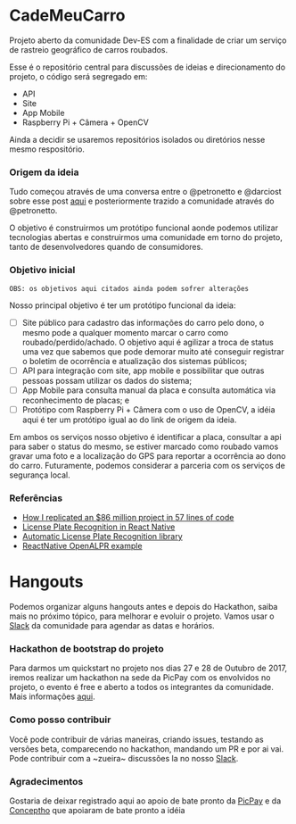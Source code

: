# CadeMeuCarro

Projeto aberto da comunidade Dev-ES com a finalidade de criar um serviço de rastreio geográfico de carros roubados.

Esse é o repositório central para discussões de ideias e direcionamento do projeto, o código será segregado em:

* API
* Site
* App Mobile
* Raspberry Pi + Câmera + OpenCV

Ainda a decidir se usaremos repositórios isolados ou diretórios nesse mesmo respositório.

### Origem da ideia

Tudo começou através de uma conversa entre o @petronetto e @darciost sobre esse post [aqui](https://medium.freecodecamp.org/how-i-replicated-an-86-million-project-in-57-lines-of-code-277031330ee9) e posteriormente trazido a comunidade através do @petronetto. 

O objetivo é construirmos um protótipo funcional aonde podemos utilizar tecnologias abertas e construirmos uma comunidade em torno do projeto, tanto de desenvolvedores quando de consumidores.

### Objetivo inicial

`OBS: os objetivos aqui citados ainda podem sofrer alterações`

Nosso principal objetivo é ter um protótipo funcional da ideia:

- [ ] Site público para cadastro das informações do carro pelo dono, o mesmo pode a qualquer momento marcar o carro como roubado/perdido/achado. O objetivo aqui é agilizar a troca de status uma vez que sabemos que pode demorar muito até conseguir registrar o boletim de ocorrência e atualização dos sistemas públicos;
- [ ] API para integração com site, app mobile e possibilitar que outras pessoas possam utilizar os dados do sistema;
- [ ] App Mobile para consulta manual da placa e consulta automática via reconhecimento de placas; e
- [ ] Protótipo com Raspberry Pi + Câmera com o uso de OpenCV, a idéia aqui é ter um protótipo igual ao do link de origem da ideia.

Em ambos os serviços nosso objetivo é identificar a placa, consultar a api para saber o status do mesmo, se estiver marcado como roubado vamos gravar uma foto e a localização do GPS para reportar a ocorrência ao dono do carro. Futuramente, podemos considerar a parceria com os serviços de segurança local.

### Referências

 * [How I replicated an $86 million project in 57 lines of code](https://medium.freecodecamp.org/how-i-replicated-an-86-million-project-in-57-lines-of-code-277031330ee9)
 * [License Plate Recognition in React Native](https://medium.freecodecamp.org/license-plate-recognition-in-react-native-b4f790d3a160)
 * [Automatic License Plate Recognition library](https://github.com/openalpr/openalpr)
 * [ReactNative OpenALPR example](https://github.com/cardash/react-native-openalpr/tree/master/Example)

# Hangouts

Podemos organizar alguns hangouts antes e depois do Hackathon, saiba mais no próximo tópico, para melhorar e evoluir o projeto. Vamos usar o [Slack](http://devescom.herokuapp.com/) da comunidade para agendar as datas e horários.

### Hackathon de bootstrap do projeto

Para darmos um quickstart no projeto nos dias 27 e 28 de Outubro de 2017, iremos realizar um hackathon na sede da PicPay com os envolvidos no projeto, o evento é free e aberto a todos os integrantes da comunidade. Mais informações [aqui](http://atualizarolink.com).

### Como posso contribuir

Você pode contribuir de várias maneiras, criando issues, testando as versões beta, comparecendo no hackathon, mandando um PR e por ai vai. Pode contribuir com a ~zueira~ discussões la no nosso [Slack](http://devescom.herokuapp.com/).

### Agradecimentos

Gostaria de deixar registrado aqui ao apoio de bate pronto da [PicPay](https://www.picpay.com/site/) e da [Conceptho](http://conceptho.com/) que apoiaram de bate pronto a idéia
